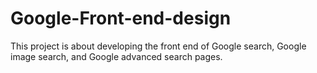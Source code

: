 # Google-Front-end-design
This project is about developing the front end of Google search, Google image search, and Google advanced search pages.
